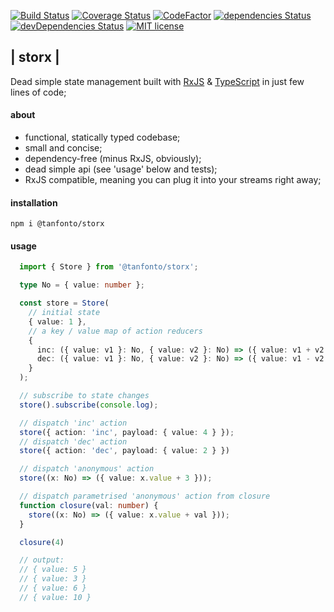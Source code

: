 [![Build Status](https://travis-ci.org/tanfonto/storx.svg?branch=master)](https://travis-ci.org/tanfonto/storx)
[![Coverage Status](https://coveralls.io/repos/github/tanfonto/storx/badge.svg?branch=master)](https://coveralls.io/github/tanfonto/storx?branch=master)
[![CodeFactor](https://www.codefactor.io/repository/github/tanfonto/storx/badge)](https://www.codefactor.io/repository/github/tanfonto/storx)
[![dependencies Status](https://david-dm.org/tanfonto/storx/status.svg)](https://david-dm.org/tanfonto/storx)
[![devDependencies Status](https://david-dm.org/tanfonto/storx/dev-status.svg)](https://david-dm.org/tanfonto/storx?type=dev)
[![MIT license](https://img.shields.io/badge/License-MIT-blue.svg)](https://lbesson.mit-license.org/)

## | storx |
Dead simple state management built with [RxJS](https://github.com/ReactiveX/RxJS) & [TypeScript](https://github.com/Microsoft/TypeScript) in just few lines of code;

#### about
* functional, statically typed codebase;
* small and concise;
* dependency-free (minus RxJS, obviously);
* dead simple api (see 'usage' below and tests);
* RxJS compatible, meaning you can plug it into your streams right away;

#### installation

```
npm i @tanfonto/storx
```

#### usage

```typescript
  import { Store } from '@tanfonto/storx';

  type No = { value: number };

  const store = Store(
    // initial state
    { value: 1 },
    // a key / value map of action reducers
    {
      inc: ({ value: v1 }: No, { value: v2 }: No) => ({ value: v1 + v2 }),
      dec: ({ value: v1 }: No, { value: v2 }: No) => ({ value: v1 - v2 }),
    }
  );

  // subscribe to state changes
  store().subscribe(console.log);

  // dispatch 'inc' action
  store({ action: 'inc', payload: { value: 4 } });
  // dispatch 'dec' action
  store({ action: 'dec', payload: { value: 2 } })

  // dispatch 'anonymous' action
  store((x: No) => ({ value: x.value + 3 }));

  // dispatch parametrised 'anonymous' action from closure
  function closure(val: number) {
    store((x: No) => ({ value: x.value + val }));  
  }

  closure(4)

  // output:
  // { value: 5 }
  // { value: 3 }
  // { value: 6 }
  // { value: 10 }
```
